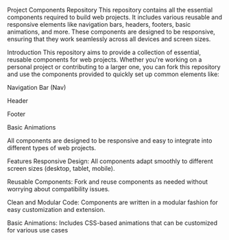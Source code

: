 Project Components Repository
This repository contains all the essential components required to build web projects. It includes various reusable and responsive elements like navigation bars, headers, footers, basic animations, and more. These components are designed to be responsive, ensuring that they work seamlessly across all devices and screen sizes.

Introduction
This repository aims to provide a collection of essential, reusable components for web projects. Whether you're working on a personal project or contributing to a larger one, you can fork this repository and use the components provided to quickly set up common elements like:

Navigation Bar (Nav)

Header

Footer

Basic Animations

All components are designed to be responsive and easy to integrate into different types of web projects.

Features
Responsive Design: All components adapt smoothly to different screen sizes (desktop, tablet, mobile).

Reusable Components: Fork and reuse components as needed without worrying about compatibility issues.

Clean and Modular Code: Components are written in a modular fashion for easy customization and extension.

Basic Animations: Includes CSS-based animations that can be customized for various use cases

